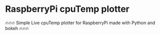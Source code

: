 # RaspberryPi cpuTemp plotter

🔥🔥🔥 Simple Live cpuTemp plotter for RaspberryPi made with Python and bokeh 🔥🔥🔥
